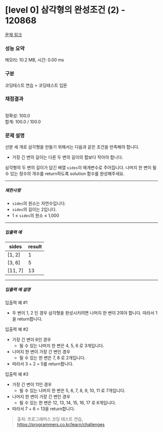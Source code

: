 # [level 0] 삼각형의 완성조건 (2) - 120868 

[문제 링크](https://school.programmers.co.kr/learn/courses/30/lessons/120868) 

### 성능 요약

메모리: 10.2 MB, 시간: 0.00 ms

### 구분

코딩테스트 연습 > 코딩테스트 입문

### 채점결과

<br/>정확성: 100.0<br/>합계: 100.0 / 100.0

### 문제 설명

<p style="user-select: auto;">선분 세 개로 삼각형을 만들기 위해서는 다음과 같은 조건을 만족해야 합니다.</p>

<ul style="user-select: auto;">
<li style="user-select: auto;">가장 긴 변의 길이는 다른 두 변의 길이의 합보다 작아야 합니다.</li>
</ul>

<p style="user-select: auto;">삼각형의 두 변의 길이가 담긴 배열 <code style="user-select: auto;">sides</code>이 매개변수로 주어집니다. 나머지 한 변이 될 수 있는 정수의 개수를 return하도록 solution 함수를 완성해주세요.</p>

<hr style="user-select: auto;">

<h5 style="user-select: auto;">제한사항</h5>

<ul style="user-select: auto;">
<li style="user-select: auto;"><code style="user-select: auto;">sides</code>의 원소는 자연수입니다.</li>
<li style="user-select: auto;"><code style="user-select: auto;">sides</code>의 길이는 2입니다.</li>
<li style="user-select: auto;">1 ≤ <code style="user-select: auto;">sides</code>의 원소 ≤ 1,000</li>
</ul>

<hr style="user-select: auto;">

<h5 style="user-select: auto;">입출력 예</h5>
<table class="table" style="user-select: auto;">
        <thead style="user-select: auto;"><tr style="user-select: auto;">
<th style="user-select: auto;">sides</th>
<th style="user-select: auto;">result</th>
</tr>
</thead>
        <tbody style="user-select: auto;"><tr style="user-select: auto;">
<td style="user-select: auto;">[1, 2]</td>
<td style="user-select: auto;">1</td>
</tr>
<tr style="user-select: auto;">
<td style="user-select: auto;">[3, 6]</td>
<td style="user-select: auto;">5</td>
</tr>
<tr style="user-select: auto;">
<td style="user-select: auto;">[11, 7]</td>
<td style="user-select: auto;">13</td>
</tr>
</tbody>
      </table>
<hr style="user-select: auto;">

<h5 style="user-select: auto;">입출력 예 설명</h5>

<p style="user-select: auto;">입출력 예 #1</p>

<ul style="user-select: auto;">
<li style="user-select: auto;">두 변이 1, 2 인 경우 삼각형을 완성시키려면 나머지 한 변이 2여야 합니다. 따라서 1을 return합니다.</li>
</ul>

<p style="user-select: auto;">입출력 예 #2</p>

<ul style="user-select: auto;">
<li style="user-select: auto;">가장 긴 변이 6인 경우

<ul style="user-select: auto;">
<li style="user-select: auto;">될 수 있는 나머지 한 변은 4, 5, 6 로 3개입니다.</li>
</ul></li>
<li style="user-select: auto;">나머지 한 변이 가장 긴 변인 경우

<ul style="user-select: auto;">
<li style="user-select: auto;">될 수 있는 한 변은 7, 8 로 2개입니다.</li>
</ul></li>
<li style="user-select: auto;">따라서 3 + 2 = 5를 return합니다.</li>
</ul>

<p style="user-select: auto;">입출력 예 #3</p>

<ul style="user-select: auto;">
<li style="user-select: auto;">가장 긴 변이 11인 경우

<ul style="user-select: auto;">
<li style="user-select: auto;">될 수 있는 나머지 한 변은 5, 6, 7, 8, 9, 10, 11 로 7개입니다.</li>
</ul></li>
<li style="user-select: auto;">나머지 한 변이 가장 긴 변인 경우

<ul style="user-select: auto;">
<li style="user-select: auto;">될 수 있는 한 변은 12, 13, 14, 15, 16, 17 로 6개입니다.</li>
</ul></li>
<li style="user-select: auto;">따라서 7 + 6 = 13을 return합니다.</li>
</ul>


> 출처: 프로그래머스 코딩 테스트 연습, https://programmers.co.kr/learn/challenges